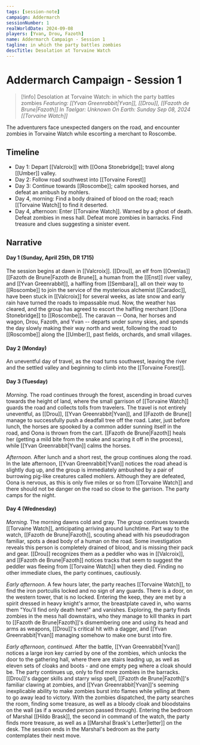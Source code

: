 ```yaml
---
tags: [session-note]
campaign: Addermarch
sessionNumber: 1
realWorldDate: 2024-09-08
players: [Yvan, Drou, Fazoth]
name: Addermarch Campaign - Session 1
tagline: in which the party battles zombies
descTitle: Desolation at Torvaine Watch
---
```

# Addermarch Campaign - Session 1

>[!info] Desolation at Torvaine Watch: in which the party battles zombies
> *Featuring: [[Yvan Greenrabbit|Yvan]], [[Drou]], [[Fazoth de Brune|Fazoth]]*
> *In Taelgar: Unknown*
> *On Earth: Sunday Sep 08, 2024*
> *[[Torvaine Watch]]*

The adventurers face unexpected dangers on the road, and encounter zombies in Torvaine Watch while escorting a merchant to Roscombe.
## Timeline
- Day 1: Depart [[Valcroix]] with [[Oona Stonebridge]]; travel along [[Umber]] valley.
- Day 2: Follow road southwest into [[Torvaine Forest]]
- Day 3: Continue towards [[Roscombe]]; calm spooked horses, and defeat an ambush by mohlers.
- Day 4, morning: Find a body drained of blood on the road; reach [[Torvaine Watch]] to find it deserted.
- Day 4, afternoon: Enter [[Torvaine Watch]]. Warned by a ghost of death. Defeat zombies in mess hall. Defeat more zombies in barracks. Find treasure and clues suggesting a sinister event.
## Narrative
#### Day 1 (Sunday, April 25th, DR 1715)
The session begins at dawn in [[Valcroix]]. [[Drou]], an elf from [[Orenlas]] [[Fazoth de Brune|Fazoth de Brune]], a human from the [[Enst]] river valley, and [[Yvan Greenrabbit]], a halfling from [[Sembara]], all on their way to [[Roscombe]] to join the service of the mysterious alchemist [[Caradoc]], have been stuck in [[Valcroix]] for several weeks, as late snow and early rain have turned the roads to impassable mud. Now, the weather has cleared, and the group has agreed to escort the halfling merchant [[Oona Stonebridge]] to [[Roscombe]]. The caravan -- Oona, her horses and wagon, Drou, Fazoth, and Yvan -- departs under sunny skies, and spends the day slowly making their way north and west, following the road to [[Roscombe]] along the [[Umber]], past fields, orchards, and small villages. 
#### Day 2 (Monday)
An uneventful day of travel, as the road turns southwest, leaving the river and the settled valley and beginning to climb into the [[Torvaine Forest]]. 
#### Day 3 (Tuesday)
*Morning.* The road continues through the forest, ascending in broad curves towards the height of land, where the small garrison of [[Torvaine Watch]] guards the road and collects tolls from travelers. The travel is not entirely uneventful, as [[Drou]], [[Yvan Greenrabbit|Yvan]], and [[Fazoth de Brune]] manage to successfully push a deadfall tree off the road. Later, just before lunch, the horses are spooked by a common adder sunning itself in the road, and Oona is thrown from the cart. [[Fazoth de Brune|Fazoth]] heals her (getting a mild bite from the snake and scaring it off in the process), while [[Yvan Greenrabbit|Yvan]] calms the horses. 

*Afternoon.* After lunch and a short rest, the group continues along the road. In the late afternoon, [[Yvan Greenrabbit|Yvan]] notices the road ahead is slightly dug up, and the group is immediately ambushed by a pair of burrowing pig-like creatures called mohlers. Although they are defeated, Oona is nervous, as this is only five miles or so from [[Torvaine Watch]] and there should not be danger on the road so close to the garrison. The party camps for the night.

#### Day 4 (Wednesday)
*Morning.* The morning dawns cold and gray. The group continues towards [[Torvaine Watch]], anticipating arriving around lunchtime. Part way to the watch, [[Fazoth de Brune|Fazoth]], scouting ahead with his pseudodragon familiar, spots a dead body of a human on the road. Some investigation reveals this person is completely drained of blood, and is missing their pack and gear. [[Drou]] recognizes them as a peddler who was in [[Valcroix]], and [[Fazoth de Brune|Fazoth]] notices tracks that seem to suggest the peddler was fleeing from [[Torvaine Watch]] when they died. Finding no other immediate clues, the party continues, cautiously. 

*Early afternoon.* A few hours later, the party reaches [[Torvaine Watch]], to find the iron portcullis locked and no sign of any guards. There is a door, on the western tower, that is no locked. Entering the keep, they are met by a spirit dressed in heavy knight's armor, the breastplate caved in, who warns them "You'll find only death here!" and vanishes. Exploring, the party finds zombies in the mess hall downstairs, who they manage to kill thanks in part to [[Fazoth de Brune|Fazoth]]'s dismembering one and using its head and arms as weapons, [[Drou]]'s critical hit with a dagger, and [[Yvan Greenrabbit|Yvan]] managing somehow to make one burst into fire. 

*Early afternoon, continued.* After the battle, [[Yvan Greenrabbit|Yvan]] notices a large iron key carried by one of the zombies, which unlocks the door to the gathering hall, where there are stairs leading up, as well as eleven sets of cloaks and boots - and one empty peg where a cloak should be. The party continues up, only to find more zombies in the barracks. [[Drou]]'s dagger skills and starry wisp spell, [[Fazoth de Brune|Fazoth]]'s familiar clawing at zombies, and [[Yvan Greenrabbit|Yvan]]'s seeming inexplicable ability to make zombies burst into flames while yelling at them to go away lead to victory. With the zombies dispatched, the party searches the room, finding some treasure, as well as a bloody cloak and bloodstains on the wall (as if a wounded person passed through). Entering the bedroom of Marshal [[Hildo Brask]], the second in command of the watch, the party finds more treasure, as well as a [[Marshal Brask's Letter|letter]] on the desk. The session ends in the Marshal's bedroom as the party contemplates their next move. 
